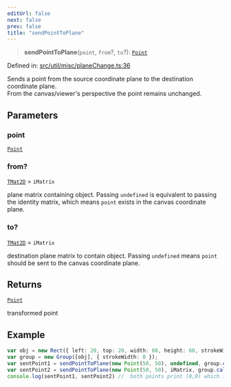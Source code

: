 ```yaml
---
editUrl: false
next: false
prev: false
title: "sendPointToPlane"
---
```


> **sendPointToPlane**(`point`, `from`?, `to`?): [`Point`](/api/classes/point/)

Defined in: [src/util/misc/planeChange.ts:36](https://github.com/fabricjs/fabric.js/blob/8748628df7e9de00ba77413bfc3ad9e9fe9d4f30/src/util/misc/planeChange.ts#L36)

Sends a point from the source coordinate plane to the destination coordinate plane.\
From the canvas/viewer's perspective the point remains unchanged.

## Parameters

### point

[`Point`](/api/classes/point/)

### from?

[`TMat2D`](/api/type-aliases/tmat2d/) = `iMatrix`

plane matrix containing object. Passing `undefined` is equivalent to passing the identity matrix, which means `point` exists in the canvas coordinate plane.

### to?

[`TMat2D`](/api/type-aliases/tmat2d/) = `iMatrix`

destination plane matrix to contain object. Passing `undefined` means `point` should be sent to the canvas coordinate plane.

## Returns

[`Point`](/api/classes/point/)

transformed point

## Example

```ts
var obj = new Rect({ left: 20, top: 20, width: 60, height: 60, strokeWidth: 0 });
var group = new Group([obj], { strokeWidth: 0 });
var sentPoint1 = sendPointToPlane(new Point(50, 50), undefined, group.calcTransformMatrix());
var sentPoint2 = sendPointToPlane(new Point(50, 50), iMatrix, group.calcTransformMatrix());
console.log(sentPoint1, sentPoint2) //  both points print (0,0) which is the center of group
```
